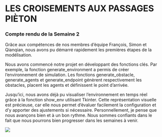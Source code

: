 # LES CROISEMENTS AUX PASSAGES PIÈTON

### Compte rendu de la Semaine 2

Grâce aux compétences de nos membres d’équipe François, Simon et Qianqian, nous avons pu démarré rapidement les premières étapes de la modélisation.

Nous avons commencé notre projet en développant des fonctions clés. Par exemple, la fonction generate_environment a permis de créer l’environnement de simulation. Les fonctions generate_obstacle, generate_agents et generate_endpoint génèrent respectivement les obstacles, placent les agents et définissent le point d’arrivée.

Jusqu’ici, nous avons déjà pu visualiser l’environnement en temps réel grâce à la fonction show_env utilisant Tkinter. Cette représentation visuelle est précieuse, car elle nous permet d’évaluer facilement la configuration et d’y apporter des ajustements si nécessaire. Personnellement, je pense que nous avançons bien et à un bon rythme. Nous sommes confiants dans le fait que nous pourrons bien progresser dans les semaines à venir.

<img src="https://are2dynamic.github.io/are2dynamic_2025.github.io/Capture d'écran 2025-03-12 075722.png">

